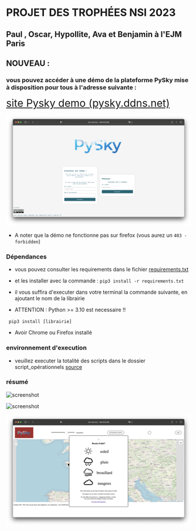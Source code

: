 

# PROJET DES TROPHÉES NSI 2023 
## Paul , Oscar, Hypollite, Ava et Benjamin à l'EJM Paris

## NOUVEAU : 

### vous pouvez accéder à une démo de la plateforme PySky mise à disposition pour tous à l'adresse suivante : 

<span style="color:red; font-size:200%;">[site Pysky demo (pysky.ddns.net)](http://pysky.ddns.net)</span>

![screenshot](/site_principal.png)

* A noter que la démo ne fonctionne pas sur firefox (vous aurez un `403 - forbidden`)

###  Dépendances 

* vous pouvez consulter les requirements dans le fichier [requirements.txt](https://github.com/Oscar-T24/PySky/blob/main/requirements.txt)
* et les installer avec la commande  : `pip3 install -r requirements.txt`

* il vous suffira d'executer dans votre terminal la commande suivante, en ajoutant le nom de la librairie

* ATTENTION : Python >= 3.10 est necessaire !! 

` pip3 install [librairie]`

* Avoir Chrome ou Firefox installé

### environnement d'execution

* veuillez executer la totalité des scripts dans le dossier script_opérationnels
[source](https://github.com/Oscar-T24/Trophees-NSI-2023/tree/main/source)

### résumé

![screenshot](/capture.png)

![screenshot](/demo.png)

![screenshot](/DEMO2.PNG)
